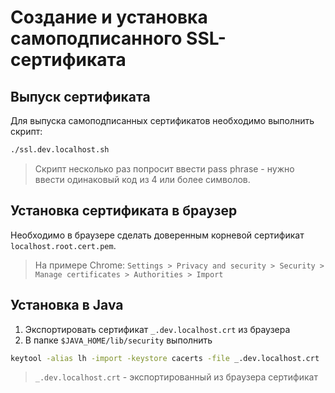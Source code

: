# Создание и установка самоподписанного SSL-сертификата

## Выпуск сертификата

Для выпуска самоподписанных сертификатов необходимо выполнить скрипт:

```bash
./ssl.dev.localhost.sh
```

> Скрипт несколько раз попросит ввести pass phrase - нужно ввести одинаковый код из 4 или более символов.

## Установка сертификата в браузер

Необходимо в браузере сделать доверенным корневой сертификат `localhost.root.cert.pem`.

> На примере Chrome: `Settings > Privacy and security > Security > Manage certificates > Authorities > Import`

## Установка в Java

1. Экспортировать сертификат `_.dev.localhost.crt` из браузера 
2. В папке `$JAVA_HOME/lib/security` выполнить

```bash
keytool -alias lh -import -keystore cacerts -file _.dev.localhost.crt
```

> `_.dev.localhost.crt` - экспортированный из браузера сертификат

